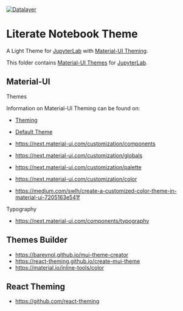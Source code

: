 [![Datalayer](https://assets.datalayer.design/datalayer-25.svg)](https://datalayer.io)

# Literate Notebook Theme

A Light Theme for [JupyterLab](https://github.com/jupyterlab/jupyterlab) with [Material-UI Theming](https://material-ui.com/customization/theming).

This folder contains [Material-UI Themes](https://next.material-ui.com/customization/theming) for [JupyterLab](https://github.com/jupyterlab/jupyterlab).

## Material-UI

Themes

Information on Material-UI Theming can be found on:

- [Theming](https://next.material-ui.com/customization/theming)
- [Default Theme](https://next.material-ui.com/customization/default-theme)
- https://next.material-ui.com/customization/components
- https://next.material-ui.com/customization/globals
- https://next.material-ui.com/customization/palette
- https://next.material-ui.com/customization/color

- https://medium.com/swlh/create-a-customized-color-theme-in-material-ui-7205163e541f

Typography

- https://next.material-ui.com/components/typography

## Themes Builder

- https://bareynol.github.io/mui-theme-creator
- https://react-theming.github.io/create-mui-theme
- https://material.io/inline-tools/color

## React Theming

- https://github.com/react-theming
